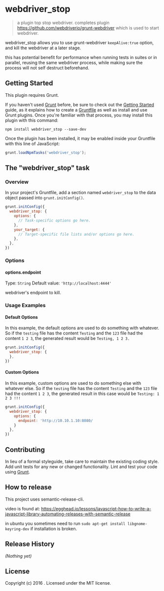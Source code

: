 # webdriver_stop

> a plugin top stop webdriver. completes plugin https://github.com/webdriverio/grunt-webdriver which is used to start webdriver.
 
 

webdriver_stop allows you to use grunt-webdriver `keepAlive:true` option, and kill the webdriver at a later stage.
 
this has potential benefit for performance when running tests in suites or in parallel, reusing the same webdriver process, while making sure the process will not self destruct beforehand. 

## Getting Started

This plugin requires Grunt.

If you haven't used [Grunt](http://gruntjs.com/) before, be sure to check out the [Getting Started](http://gruntjs.com/getting-started) guide, as it explains how to create a [Gruntfile](http://gruntjs.com/sample-gruntfile) as well as install and use Grunt plugins. Once you're familiar with that process, you may install this plugin with this command:

```shell
npm install webdriver_stop --save-dev
```

Once the plugin has been installed, it may be enabled inside your Gruntfile with this line of JavaScript:

```js
grunt.loadNpmTasks('webdriver_stop');
```

## The "webdriver_stop" task

### Overview

In your project's Gruntfile, add a section named `webdriver_stop` to the data object passed into `grunt.initConfig()`.

```js
grunt.initConfig({
  webdriver_stop: {
    options: {
      // Task-specific options go here.
    },
    your_target: {
      // Target-specific file lists and/or options go here.
    },
  },
})
```

### Options

#### options.endpoint
Type: `String`
Default value: `'http://localhost:4444'`

webdriver's endpoint to kill.


### Usage Examples

#### Default Options
In this example, the default options are used to do something with whatever. So if the `testing` file has the content `Testing` and the `123` file had the content `1 2 3`, the generated result would be `Testing, 1 2 3.`

```js
grunt.initConfig({
  webdriver_stop: {
  },
})
```

#### Custom Options
In this example, custom options are used to do something else with whatever else. So if the `testing` file has the content `Testing` and the `123` file had the content `1 2 3`, the generated result in this case would be `Testing: 1 2 3 !!!`

```js
grunt.initConfig({
  webdriver_stop: {
    options: {
      endpoint: 'http://10.10.1.10:8080/
    }
  },
})
```

## Contributing
In lieu of a formal styleguide, take care to maintain the existing coding style. Add unit tests for any new or changed functionality. Lint and test your code using [Grunt](http://gruntjs.com/).

## How to release

This project uses semantic-release-cli. 

video is found at: https://egghead.io/lessons/javascript-how-to-write-a-javascript-library-automating-releases-with-semantic-release

in ubuntu you sometimes need to run `sudo apt-get install libgnome-keyring-dev` if installation is broken. 

## Release History
_(Nothing yet)_

## License
Copyright (c) 2016 . Licensed under the MIT license.


